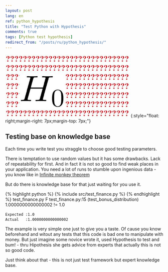```yaml
---
layout: post
lang: en
ref: python_hypothesis
title: "Test Python with Hypothesis"
comments: true
tags: [Python test hypothesis]
redirect_from: "/posts/ru/python_hypothesis/"
---
```

![](/images/hypothesis.jpg){:style="float: right;margin-right: 7px;margin-top: 7px;"}

<style type="text/css">
  h2 {
    content: "";
    clear: both;
  }
</style>

## Testing base on knowledge base

Each time you write test you straggle to choose good testing parameters.

There is temptation to use random values but it has some drawbacks.
Lack of repeatability for first. And in fact it is not so good to
find weak places in your application. You need a lot of runs to stumble upon
ingenious data - you know like in 
[Infinite monkey theorem](https://en.wikipedia.org/wiki/Infinite_monkey_theorem)

But do there is knowledge base for that just waiting for you use it.

{% highlight python %}
{% include src/test_finance.py %}
{% endhighlight %} 
    test_finance.py F
    test_finance.py:15 (test_bonus_distribution)
    1.0000000000000002 != 1.0
    
    Expected :1.0
    Actual   :1.0000000000000002

The example is very simple one just to give you a taste.
Of cause you know beforehand and witout any tests that this code is bad one 
to manipulate with money. But just imagine some novice wrote it, used
Hypothesis to test and bum! - thru Hipothesis she gets advice from experts 
that actually this is not so good code. 

Just think about that - this is not just test framework but expert knowledge base.
